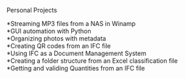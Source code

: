 Personal Projects

 *Streaming MP3 files from a NAS in Winamp<br>
  *GUI automation with Python<br>
  *Organizing photos with metadata<br>
  *Creating QR codes from an IFC file<br>
  *Using IFC as a Document Management System<br>
  *Creating a folder structure from an Excel classification file<br>
  *Getting and validing Quantities from an IFC file<br>
